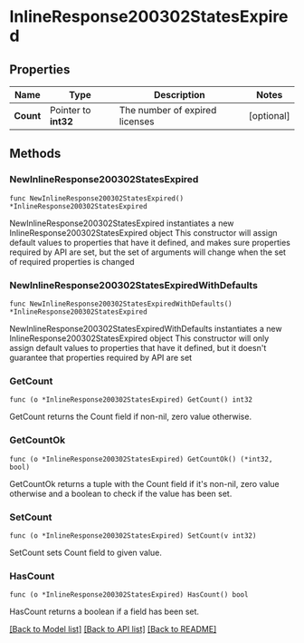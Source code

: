 # InlineResponse200302StatesExpired

## Properties

Name | Type | Description | Notes
------------ | ------------- | ------------- | -------------
**Count** | Pointer to **int32** | The number of expired licenses | [optional] 

## Methods

### NewInlineResponse200302StatesExpired

`func NewInlineResponse200302StatesExpired() *InlineResponse200302StatesExpired`

NewInlineResponse200302StatesExpired instantiates a new InlineResponse200302StatesExpired object
This constructor will assign default values to properties that have it defined,
and makes sure properties required by API are set, but the set of arguments
will change when the set of required properties is changed

### NewInlineResponse200302StatesExpiredWithDefaults

`func NewInlineResponse200302StatesExpiredWithDefaults() *InlineResponse200302StatesExpired`

NewInlineResponse200302StatesExpiredWithDefaults instantiates a new InlineResponse200302StatesExpired object
This constructor will only assign default values to properties that have it defined,
but it doesn't guarantee that properties required by API are set

### GetCount

`func (o *InlineResponse200302StatesExpired) GetCount() int32`

GetCount returns the Count field if non-nil, zero value otherwise.

### GetCountOk

`func (o *InlineResponse200302StatesExpired) GetCountOk() (*int32, bool)`

GetCountOk returns a tuple with the Count field if it's non-nil, zero value otherwise
and a boolean to check if the value has been set.

### SetCount

`func (o *InlineResponse200302StatesExpired) SetCount(v int32)`

SetCount sets Count field to given value.

### HasCount

`func (o *InlineResponse200302StatesExpired) HasCount() bool`

HasCount returns a boolean if a field has been set.


[[Back to Model list]](../README.md#documentation-for-models) [[Back to API list]](../README.md#documentation-for-api-endpoints) [[Back to README]](../README.md)


